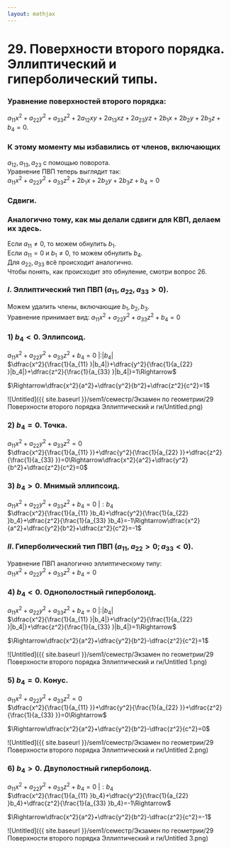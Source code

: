 ```yaml
---  
layout: mathjax  
---  
```

  
# 29. Поверхности второго порядка. Эллиптический и гиперболический типы.  
  
### Уравнение поверхностей второго порядка:  
$a_{11}x^2+a_{22}y^2+a_{33}z^2+2a_{12}xy+2a_{13}xz+2a_{23}yz+2b_1x+2b_2y+2b_3z+b_4=0$.  
  
### К этому моменту мы избавились от членов, включающих  
$a_{12},a_{13},a_{23}$ с помощью поворота.  
Уравнение ПВП теперь выглядит так:  
$a_{11}x^2+a_{22}y^2+a_{33}z^2+2b_1x+2b_2y+2b_3z+b_4=0$  
  
### Сдвиги.  
  
### Аналогично тому, как мы делали сдвиги для КВП, делаем их здесь.  
Если $a_{11}\ne0$, то можем обнулить $b_1$.  
Если $a_{11}=0$ и $b_1\ne0$, то можем обнулить $b_4$.  
Для $a_{22},a_{33}$ всё происходит аналогично.  
Чтобы понять, как происходит это обнуление, смотри вопрос $26$.  
  
### $I.$ Эллиптический тип ПВП $(a_{11},a_{22},a_{33}>0)$.  
Можем удалить члены, включающие $b_1,b_2,b_3$.  
Уравнение принимает вид: $a_{11}x^2+a_{22}y^2+a_{33}z^2+b_4=0$  
  
### $1)~b_4 < 0$. Эллипсоид.  
$a_{11}x^2+a_{22}y^2+a_{33}z^2+b_4=0~|:|b_4|$  
$\dfrac{x^2}{\frac{1}{a_{11} }|b_4|}+\dfrac{y^2}{\frac{1}{a_{22} }|b_4|}+\dfrac{z^2}{\frac{1}{a_{33} }|b_4|}=1\Rightarrow$  
  
$\Rightarrow\dfrac{x^2}{a^2}+\dfrac{y^2}{b^2}+\dfrac{z^2}{c^2}=1$  
  
![Untitled]({{ site.baseurl }}/sem1/семестр/Экзамен по геометрии/29 Поверхности второго порядка Эллиптический и ги/Untitled.png)  
  
### $2)~b_4=0$. Точка.  
$a_{11}x^2+a_{22}y^2+a_{33}z^2=0$  
$\dfrac{x^2}{\frac{1}{a_{11} }}+\dfrac{y^2}{\frac{1}{a_{22} }}+\dfrac{z^2}{\frac{1}{a_{33} }}=0\Rightarrow\dfrac{x^2}{a^2}+\dfrac{y^2}{b^2}+\dfrac{z^2}{c^2}=0$  
  
### $3)~b_4>0$. Мнимый эллипсоид.  
$a_{11}x^2+a_{22}y^2+a_{33}z^2+b_4=0~|:b_4$  
$\dfrac{x^2}{\frac{1}{a_{11} }b_4}+\dfrac{y^2}{\frac{1}{a_{22} }b_4}+\dfrac{z^2}{\frac{1}{a_{33} }b_4}=-1\Rightarrow\dfrac{x^2}{a^2}+\dfrac{y^2}{b^2}+\dfrac{z^2}{c^2}=-1$  
  
### $II.$ Гиперболический тип ПВП $(a_{11},a_{22}>0; a_{33}<0)$.  
Уравнение ПВП аналогично эллиптическому типу:  
$a_{11}x^2+a_{22}y^2+a_{33}z^2+b_4=0$  
  
### $4)~b_4<0$. Однополостный гиперболоид.  
$a_{11}x^2+a_{22}y^2+a_{33}z^2+b_4=0~|:|b_4|$  
$\dfrac{x^2}{\frac{1}{a_{11} }|b_4|}+\dfrac{y^2}{\frac{1}{a_{22} }|b_4|}+\dfrac{z^2}{\frac{1}{a_{33} }|b_4|}=1\Rightarrow$  
  
$\Rightarrow\dfrac{x^2}{a^2}+\dfrac{y^2}{b^2}-\dfrac{z^2}{c^2}=1$  
  
![Untitled]({{ site.baseurl }}/sem1/семестр/Экзамен по геометрии/29 Поверхности второго порядка Эллиптический и ги/Untitled 1.png)  
  
### $5)~b_4=0$. Конус.  
$a_{11}x^2+a_{22}y^2+a_{33}z^2=0$  
$\dfrac{x^2}{\frac{1}{a_{11} }}+\dfrac{y^2}{\frac{1}{a_{22} }}+\dfrac{z^2}{\frac{1}{a_{33} }}=0\Rightarrow$  
  
$\Rightarrow\dfrac{x^2}{a^2}+\dfrac{y^2}{b^2}-\dfrac{z^2}{c^2}=0$  
  
![Untitled]({{ site.baseurl }}/sem1/семестр/Экзамен по геометрии/29 Поверхности второго порядка Эллиптический и ги/Untitled 2.png)  
  
### $6)~b_4>0$. Двуполостный гиперболоид.  
$a_{11}x^2+a_{22}y^2+a_{33}z^2+b_4=0~|:b_4$  
$\dfrac{x^2}{\frac{1}{a_{11} }b_4}+\dfrac{y^2}{\frac{1}{a_{22} }b_4}+\dfrac{z^2}{\frac{1}{a_{33} }b_4}=-1\Rightarrow$  
  
$\Rightarrow\dfrac{x^2}{a^2}+\dfrac{y^2}{b^2}-\dfrac{z^2}{c^2}=-1$  
  
![Untitled]({{ site.baseurl }}/sem1/семестр/Экзамен по геометрии/29 Поверхности второго порядка Эллиптический и ги/Untitled 3.png)  
